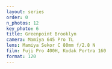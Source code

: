 ```yaml
---
layout: series
order: 0
n_photos: 12
key_photo: 6
title: Greenpoint Brooklyn
camera: Mamiya 645 Pro TL
lens: Mamiya Sekor C 80mm f/2.8 N
film: Fuji Pro 400H, Kodak Portra 160
format: 120
---
```

